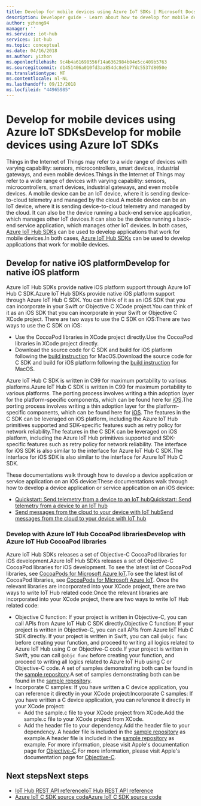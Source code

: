 ```yaml
---
title: Develop for mobile devices using Azure IoT SDKs | Microsoft Docs
description: Developer guide - Learn about how to develop for mobile devices using Azure IoT Hub SDKs.
author: yzhong94
manager: ''
ms.service: iot-hub
services: iot-hub
ms.topic: conceptual
ms.date: 04/16/2018
ms.author: yizhon
ms.openlocfilehash: 9c4b4a61698556f14a6362984b04e5cc409b5763
ms.sourcegitcommit: d1451406a010fd3aa854dc8e5b77dc5537d8050e
ms.translationtype: MT
ms.contentlocale: nl-NL
ms.lasthandoff: 09/13/2018
ms.locfileid: "44965985"
---
```

# <a name="develop-for-mobile-devices-using-azure-iot-sdks"></a><span data-ttu-id="41e30-103">Develop for mobile devices using Azure IoT SDKs</span><span class="sxs-lookup"><span data-stu-id="41e30-103">Develop for mobile devices using Azure IoT SDKs</span></span>

<span data-ttu-id="41e30-104">Things in the Internet of Things may refer to a wide range of devices with varying capability: sensors, microcontrollers, smart devices, industrial gateways, and even mobile devices.</span><span class="sxs-lookup"><span data-stu-id="41e30-104">Things in the Internet of Things may refer to a wide range of devices with varying capability: sensors, microcontrollers, smart devices, industrial gateways, and even mobile devices.</span></span>  <span data-ttu-id="41e30-105">A mobile device can be an IoT device, where it is sending device-to-cloud telemetry and managed by the cloud.</span><span class="sxs-lookup"><span data-stu-id="41e30-105">A mobile device can be an IoT device, where it is sending device-to-cloud telemetry and managed by the cloud.</span></span>  <span data-ttu-id="41e30-106">It can also be the device running a back-end service application, which manages other IoT devices.</span><span class="sxs-lookup"><span data-stu-id="41e30-106">It can also be the device running a back-end service application, which manages other IoT devices.</span></span>  <span data-ttu-id="41e30-107">In both cases, [Azure IoT Hub SDKs][lnk-sdk-overview] can be used to develop applications that work for mobile devices.</span><span class="sxs-lookup"><span data-stu-id="41e30-107">In both cases, [Azure IoT Hub SDKs][lnk-sdk-overview] can be used to develop applications that work for mobile devices.</span></span>  

## <a name="develop-for-native-ios-platform"></a><span data-ttu-id="41e30-108">Develop for native iOS platform</span><span class="sxs-lookup"><span data-stu-id="41e30-108">Develop for native iOS platform</span></span>

<span data-ttu-id="41e30-109">Azure IoT Hub SDKs provide native iOS platform support through Azure IoT Hub C SDK.</span><span class="sxs-lookup"><span data-stu-id="41e30-109">Azure IoT Hub SDKs provide native iOS platform support through Azure IoT Hub C SDK.</span></span>  <span data-ttu-id="41e30-110">You can think of it as an iOS SDK that you can incorporate in your Swift or Objective C XCode project.</span><span class="sxs-lookup"><span data-stu-id="41e30-110">You can think of it as an iOS SDK that you can incorporate in your Swift or Objective C XCode project.</span></span>  <span data-ttu-id="41e30-111">There are two ways to use the C SDK on iOS:</span><span class="sxs-lookup"><span data-stu-id="41e30-111">There are two ways to use the C SDK on iOS:</span></span>
- <span data-ttu-id="41e30-112">Use the CocoaPod libraries in XCode project directly.</span><span class="sxs-lookup"><span data-stu-id="41e30-112">Use the CocoaPod libraries in XCode project directly.</span></span>  
- <span data-ttu-id="41e30-113">Download the source code for C SDK and build for iOS platform following the [build instruction][lnk-c-devbox] for MacOS.</span><span class="sxs-lookup"><span data-stu-id="41e30-113">Download the source code for C SDK and build for iOS platform following the [build instruction][lnk-c-devbox] for MacOS.</span></span>  

<span data-ttu-id="41e30-114">Azure IoT Hub C SDK is written in C99 for maximum portability to various platforms.</span><span class="sxs-lookup"><span data-stu-id="41e30-114">Azure IoT Hub C SDK is written in C99 for maximum portability to various platforms.</span></span>  <span data-ttu-id="41e30-115">The porting process involves writing a thin adoption layer for the platform-specific components, which can be found here for [iOS][lnk-ios-pal].</span><span class="sxs-lookup"><span data-stu-id="41e30-115">The porting process involves writing a thin adoption layer for the platform-specific components, which can be found here for [iOS][lnk-ios-pal].</span></span>  <span data-ttu-id="41e30-116">The features in the C SDK can be leveraged on iOS platform, including the Azure IoT Hub primitives supported and SDK-specific features such as retry policy for network reliability.</span><span class="sxs-lookup"><span data-stu-id="41e30-116">The features in the C SDK can be leveraged on iOS platform, including the Azure IoT Hub primitives supported and SDK-specific features such as retry policy for network reliability.</span></span>  <span data-ttu-id="41e30-117">The interface for iOS SDK is also similar to the interface for Azure IoT Hub C SDK.</span><span class="sxs-lookup"><span data-stu-id="41e30-117">The interface for iOS SDK is also similar to the interface for Azure IoT Hub C SDK.</span></span>  

<span data-ttu-id="41e30-118">These documentations walk through how to develop a device application or service application on an iOS device:</span><span class="sxs-lookup"><span data-stu-id="41e30-118">These documentations walk through how to develop a device application or service application on an iOS device:</span></span>
- <span data-ttu-id="41e30-119">[Quickstart: Send telemetry from a device to an IoT hub][lnk-device-ios-quickstart]</span><span class="sxs-lookup"><span data-stu-id="41e30-119">[Quickstart: Send telemetry from a device to an IoT hub][lnk-device-ios-quickstart]</span></span>  
- <span data-ttu-id="41e30-120">[Send messages from the cloud to your device with IoT hub][lnk-service-ios-quickstart]</span><span class="sxs-lookup"><span data-stu-id="41e30-120">[Send messages from the cloud to your device with IoT hub][lnk-service-ios-quickstart]</span></span>  

### <a name="develop-with-azure-iot-hub-cocoapod-libraries"></a><span data-ttu-id="41e30-121">Develop with Azure IoT Hub CocoaPod libraries</span><span class="sxs-lookup"><span data-stu-id="41e30-121">Develop with Azure IoT Hub CocoaPod libraries</span></span>

<span data-ttu-id="41e30-122">Azure IoT Hub SDKs releases a set of Objective-C CocoaPod libraries for iOS development.</span><span class="sxs-lookup"><span data-stu-id="41e30-122">Azure IoT Hub SDKs releases a set of Objective-C CocoaPod libraries for iOS development.</span></span>  <span data-ttu-id="41e30-123">To see the latest list of CocoaPod libraries, see [CocoaPods for Microsoft Azure IoT][lnk-cocoapod-list].</span><span class="sxs-lookup"><span data-stu-id="41e30-123">To see the latest list of CocoaPod libraries, see [CocoaPods for Microsoft Azure IoT][lnk-cocoapod-list].</span></span>  <span data-ttu-id="41e30-124">Once the relevant libraries are incorporated into your XCode project, there are two ways to write IoT Hub related code:</span><span class="sxs-lookup"><span data-stu-id="41e30-124">Once the relevant libraries are incorporated into your XCode project, there are two ways to write IoT Hub related code:</span></span>
- <span data-ttu-id="41e30-125">Objective C function: If your project is written in Objective-C, you can call APIs from Azure IoT Hub C SDK directly.</span><span class="sxs-lookup"><span data-stu-id="41e30-125">Objective C function: If your project is written in Objective-C, you can call APIs from Azure IoT Hub C SDK directly.</span></span>  <span data-ttu-id="41e30-126">If your project is written in Swift, you can call ``@objc func`` before creating your function, and proceed to writing all logics related to Azure IoT Hub using C or Objective-C code.</span><span class="sxs-lookup"><span data-stu-id="41e30-126">If your project is written in Swift, you can call ``@objc func`` before creating your function, and proceed to writing all logics related to Azure IoT Hub using C or Objective-C code.</span></span>  <span data-ttu-id="41e30-127">A set of samples demonstrating both can be found in the [sample repository][lnk-ios-samples-repo].</span><span class="sxs-lookup"><span data-stu-id="41e30-127">A set of samples demonstrating both can be found in the [sample repository][lnk-ios-samples-repo].</span></span>  
- <span data-ttu-id="41e30-128">Incorporate C samples: If you have written a C device application, you can reference it directly in your XCode project:</span><span class="sxs-lookup"><span data-stu-id="41e30-128">Incorporate C samples: If you have written a C device application, you can reference it directly in your XCode project:</span></span>
    - <span data-ttu-id="41e30-129">Add the sample.c file to your XCode project from XCode.</span><span class="sxs-lookup"><span data-stu-id="41e30-129">Add the sample.c file to your XCode project from XCode.</span></span>  
    - <span data-ttu-id="41e30-130">Add the header file to your dependency.</span><span class="sxs-lookup"><span data-stu-id="41e30-130">Add the header file to your dependency.</span></span>  <span data-ttu-id="41e30-131">A header file is included in the [sample repository][lnk-ios-samples-repo] as example.</span><span class="sxs-lookup"><span data-stu-id="41e30-131">A header file is included in the [sample repository][lnk-ios-samples-repo] as example.</span></span>  <span data-ttu-id="41e30-132">For more information, please visit Apple's documentation page for [Objective-C](https://developer.apple.com/documentation/objectivec).</span><span class="sxs-lookup"><span data-stu-id="41e30-132">For more information, please visit Apple's documentation page for [Objective-C](https://developer.apple.com/documentation/objectivec).</span></span>

## <a name="next-steps"></a><span data-ttu-id="41e30-133">Next steps</span><span class="sxs-lookup"><span data-stu-id="41e30-133">Next steps</span></span>
* <span data-ttu-id="41e30-134">[IoT Hub REST API reference][lnk-rest-ref]</span><span class="sxs-lookup"><span data-stu-id="41e30-134">[IoT Hub REST API reference][lnk-rest-ref]</span></span>
* <span data-ttu-id="41e30-135">[Azure IoT C SDK source code][lnk-c-sdk]</span><span class="sxs-lookup"><span data-stu-id="41e30-135">[Azure IoT C SDK source code][lnk-c-sdk]</span></span>

[lnk-sdk-overview]: https://docs.microsoft.com/azure/iot-hub/iot-hub-devguide-sdks
[lnk-c-devbox]: https://github.com/Azure/azure-iot-sdk-c/blob/master/doc/devbox_setup.md
[lnk-device-ios-quickstart]:https://docs.microsoft.com/azure/iot-hub/quickstart-send-telemetry-ios
[lnk-service-ios-quickstart]: https://docs.microsoft.com/azure/iot-hub/iot-hub-ios-swift-c2d
[lnk-cocoapod-list]: https://github.com/Azure/azure-iot-sdk-c/blob/master/iothub_client/samples/ios/CocoaPods.md
[lnk-ios-samples-repo]: https://github.com/Azure-Samples/azure-iot-samples-ios
[lnk-ios-pal]: https://github.com/Azure/azure-c-shared-utility/tree/master/pal/ios-osx
[lnk-c-sdk]: https://github.com/Azure/azure-iot-sdk-c
[lnk-rest-ref]: https://docs.microsoft.com/rest/api/iothub/

